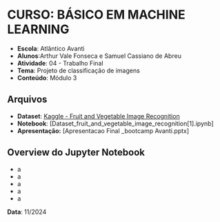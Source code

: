 # CURSO: **BÁSICO EM MACHINE LEARNING**

- **Escola**: Atlântico Avanti
- **Alunos**:Arthur Vale Fonseca e Samuel Cassiano de Abreu
- **Atividade**: 04 - Trabalho Final
- **Tema**: Projeto de classificação de imagens
- **Conteúdo**: Módulo 3

## Arquivos

- **Dataset**: [Kaggle - Fruit and Vegetable Image Recognition](https://www.kaggle.com/datasets/kritikseth/fruit-and-vegetable-image-recognition/data)
- **Notebook**: [Dataset_fruit_and_vegetable_image_recognition[1].ipynb]
- **Apresentação:** [Apresentacao Final _bootcamp Avanti.pptx]

## Overview do Jupyter Notebook

- a
- a
- a
- a
- a
  

**Data**: 11/2024
